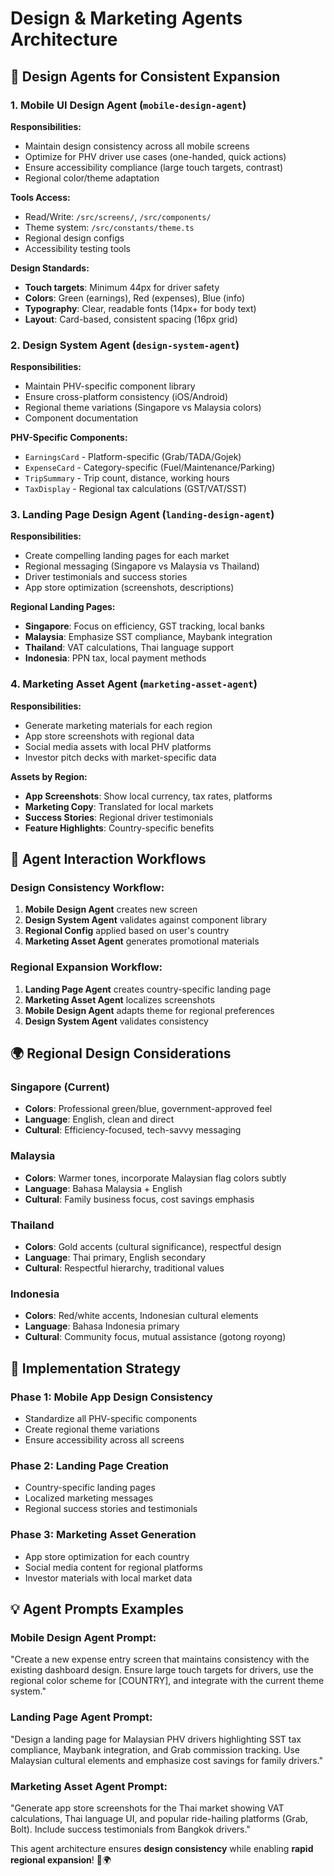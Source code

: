 # Design & Marketing Agents Architecture

## 🎨 Design Agents for Consistent Expansion

### 1. **Mobile UI Design Agent** (`mobile-design-agent`)
**Responsibilities:**
- Maintain design consistency across all mobile screens
- Optimize for PHV driver use cases (one-handed, quick actions)
- Ensure accessibility compliance (large touch targets, contrast)
- Regional color/theme adaptation

**Tools Access:**
- Read/Write: `/src/screens/`, `/src/components/`
- Theme system: `/src/constants/theme.ts`
- Regional design configs
- Accessibility testing tools

**Design Standards:**
- **Touch targets**: Minimum 44px for driver safety
- **Colors**: Green (earnings), Red (expenses), Blue (info)
- **Typography**: Clear, readable fonts (14px+ for body text)
- **Layout**: Card-based, consistent spacing (16px grid)

### 2. **Design System Agent** (`design-system-agent`)  
**Responsibilities:**
- Maintain PHV-specific component library
- Ensure cross-platform consistency (iOS/Android)
- Regional theme variations (Singapore vs Malaysia colors)
- Component documentation

**PHV-Specific Components:**
- `EarningsCard` - Platform-specific (Grab/TADA/Gojek)
- `ExpenseCard` - Category-specific (Fuel/Maintenance/Parking)
- `TripSummary` - Trip count, distance, working hours
- `TaxDisplay` - Regional tax calculations (GST/VAT/SST)

### 3. **Landing Page Design Agent** (`landing-design-agent`)
**Responsibilities:**
- Create compelling landing pages for each market
- Regional messaging (Singapore vs Malaysia vs Thailand)
- Driver testimonials and success stories
- App store optimization (screenshots, descriptions)

**Regional Landing Pages:**
- **Singapore**: Focus on efficiency, GST tracking, local banks
- **Malaysia**: Emphasize SST compliance, Maybank integration
- **Thailand**: VAT calculations, Thai language support
- **Indonesia**: PPN tax, local payment methods

### 4. **Marketing Asset Agent** (`marketing-asset-agent`)
**Responsibilities:**
- Generate marketing materials for each region
- App store screenshots with regional data
- Social media assets with local PHV platforms
- Investor pitch decks with market-specific data

**Assets by Region:**
- **App Screenshots**: Show local currency, tax rates, platforms
- **Marketing Copy**: Translated for local markets
- **Success Stories**: Regional driver testimonials
- **Feature Highlights**: Country-specific benefits

## 🎯 Agent Interaction Workflows

### **Design Consistency Workflow:**
1. **Mobile Design Agent** creates new screen
2. **Design System Agent** validates against component library
3. **Regional Config** applied based on user's country
4. **Marketing Asset Agent** generates promotional materials

### **Regional Expansion Workflow:**
1. **Landing Page Agent** creates country-specific landing page
2. **Marketing Asset Agent** localizes screenshots
3. **Mobile Design Agent** adapts theme for regional preferences
4. **Design System Agent** validates consistency

## 🌍 Regional Design Considerations

### **Singapore (Current)**
- **Colors**: Professional green/blue, government-approved feel
- **Language**: English, clean and direct
- **Cultural**: Efficiency-focused, tech-savvy messaging

### **Malaysia** 
- **Colors**: Warmer tones, incorporate Malaysian flag colors subtly
- **Language**: Bahasa Malaysia + English
- **Cultural**: Family business focus, cost savings emphasis

### **Thailand**
- **Colors**: Gold accents (cultural significance), respectful design
- **Language**: Thai primary, English secondary
- **Cultural**: Respectful hierarchy, traditional values

### **Indonesia**
- **Colors**: Red/white accents, Indonesian cultural elements
- **Language**: Bahasa Indonesia primary
- **Cultural**: Community focus, mutual assistance (gotong royong)

## 🚀 Implementation Strategy

### **Phase 1**: Mobile App Design Consistency
- Standardize all PHV-specific components
- Create regional theme variations
- Ensure accessibility across all screens

### **Phase 2**: Landing Page Creation
- Country-specific landing pages
- Localized marketing messages
- Regional success stories and testimonials

### **Phase 3**: Marketing Asset Generation
- App store optimization for each country
- Social media content for regional platforms
- Investor materials with local market data

## 💡 Agent Prompts Examples

### **Mobile Design Agent Prompt:**
"Create a new expense entry screen that maintains consistency with the existing dashboard design. Ensure large touch targets for drivers, use the regional color scheme for [COUNTRY], and integrate with the current theme system."

### **Landing Page Agent Prompt:**  
"Design a landing page for Malaysian PHV drivers highlighting SST tax compliance, Maybank integration, and Grab commission tracking. Use Malaysian cultural elements and emphasize cost savings for family drivers."

### **Marketing Asset Agent Prompt:**
"Generate app store screenshots for the Thai market showing VAT calculations, Thai language UI, and popular ride-hailing platforms (Grab, Bolt). Include success testimonials from Bangkok drivers."

This agent architecture ensures **design consistency** while enabling **rapid regional expansion**! 🎨🌍